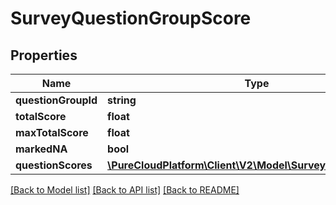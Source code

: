 # SurveyQuestionGroupScore

## Properties
Name | Type | Description | Notes
------------ | ------------- | ------------- | -------------
**questionGroupId** | **string** |  | [optional] 
**totalScore** | **float** |  | [optional] 
**maxTotalScore** | **float** |  | [optional] 
**markedNA** | **bool** |  | [optional] 
**questionScores** | [**\PureCloudPlatform\Client\V2\Model\SurveyQuestionScore[]**](SurveyQuestionScore.md) |  | [optional] 

[[Back to Model list]](../README.md#documentation-for-models) [[Back to API list]](../README.md#documentation-for-api-endpoints) [[Back to README]](../README.md)


